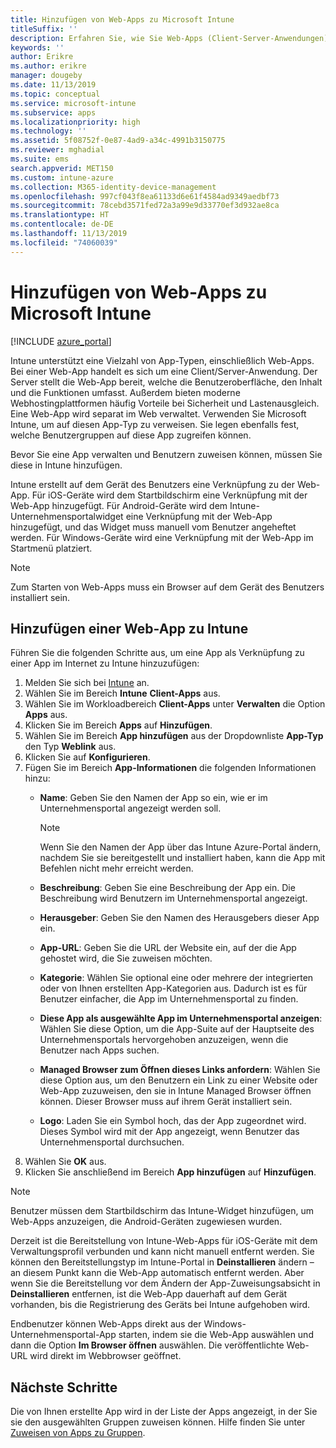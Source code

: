 ```yaml
---
title: Hinzufügen von Web-Apps zu Microsoft Intune
titleSuffix: ''
description: Erfahren Sie, wie Sie Web-Apps (Client-Server-Anwendungen) zu Microsoft Intune hinzufügen.
keywords: ''
author: Erikre
ms.author: erikre
manager: dougeby
ms.date: 11/13/2019
ms.topic: conceptual
ms.service: microsoft-intune
ms.subservice: apps
ms.localizationpriority: high
ms.technology: ''
ms.assetid: 5f08752f-0e87-4ad9-a34c-4991b3150775
ms.reviewer: mghadial
ms.suite: ems
search.appverid: MET150
ms.custom: intune-azure
ms.collection: M365-identity-device-management
ms.openlocfilehash: 997cf043f8ea61133d6e61f4584ad9349aedbf73
ms.sourcegitcommit: 78cebd3571fed72a3a99e9d33770ef3d932ae8ca
ms.translationtype: HT
ms.contentlocale: de-DE
ms.lasthandoff: 11/13/2019
ms.locfileid: "74060039"
---
```

# <a name="add-web-apps-to-microsoft-intune"></a>Hinzufügen von Web-Apps zu Microsoft Intune

[!INCLUDE [azure_portal](../includes/azure_portal.md)]

Intune unterstützt eine Vielzahl von App-Typen, einschließlich Web-Apps. Bei einer Web-App handelt es sich um eine Client/Server-Anwendung. Der Server stellt die Web-App bereit, welche die Benutzeroberfläche, den Inhalt und die Funktionen umfasst. Außerdem bieten moderne Webhostingplattformen häufig Vorteile bei Sicherheit und Lastenausgleich. Eine Web-App wird separat im Web verwaltet. Verwenden Sie Microsoft Intune, um auf diesen App-Typ zu verweisen. Sie legen ebenfalls fest, welche Benutzergruppen auf diese App zugreifen können. 

Bevor Sie eine App verwalten und Benutzern zuweisen können, müssen Sie diese in Intune hinzufügen. 

Intune erstellt auf dem Gerät des Benutzers eine Verknüpfung zu der Web-App. Für iOS-Geräte wird dem Startbildschirm eine Verknüpfung mit der Web-App hinzugefügt. Für Android-Geräte wird dem Intune-Unternehmensportalwidget eine Verknüpfung mit der Web-App hinzugefügt, und das Widget muss manuell vom Benutzer angeheftet werden. Für Windows-Geräte wird eine Verknüpfung mit der Web-App im Startmenü platziert.

> [!Note]
> Zum Starten von Web-Apps muss ein Browser auf dem Gerät des Benutzers installiert sein. 

## <a name="add-a-web-app-to-intune"></a>Hinzufügen einer Web-App zu Intune
Führen Sie die folgenden Schritte aus, um eine App als Verknüpfung zu einer App im Internet zu Intune hinzuzufügen:

1. Melden Sie sich bei [Intune](https://go.microsoft.com/fwlink/?linkid=2090973) an.
3. Wählen Sie im Bereich **Intune** **Client-Apps** aus.
4. Wählen Sie im Workloadbereich **Client-Apps** unter **Verwalten** die Option **Apps** aus.
5. Klicken Sie im Bereich **Apps** auf **Hinzufügen**.
6. Wählen Sie im Bereich **App hinzufügen** aus der Dropdownliste **App-Typ** den Typ **Weblink** aus.
7. Klicken Sie auf **Konfigurieren**.
8. Fügen Sie im Bereich **App-Informationen** die folgenden Informationen hinzu:
    - **Name**:  Geben Sie den Namen der App so ein, wie er im Unternehmensportal angezeigt werden soll. 

        > [!NOTE]
        > Wenn Sie den Namen der App über das Intune Azure-Portal ändern, nachdem Sie sie bereitgestellt und installiert haben, kann die App mit Befehlen nicht mehr erreicht werden.

    - **Beschreibung**: Geben Sie eine Beschreibung der App ein. Die Beschreibung wird Benutzern im Unternehmensportal angezeigt.
    - **Herausgeber**: Geben Sie den Namen des Herausgebers dieser App ein.
    - **App-URL**: Geben Sie die URL der Website ein, auf der die App gehostet wird, die Sie zuweisen möchten.
    - **Kategorie**: Wählen Sie optional eine oder mehrere der integrierten oder von Ihnen erstellten App-Kategorien aus. Dadurch ist es für Benutzer einfacher, die App im Unternehmensportal zu finden.
    - **Diese App als ausgewählte App im Unternehmensportal anzeigen**: Wählen Sie diese Option, um die App-Suite auf der Hauptseite des Unternehmensportals hervorgehoben anzuzeigen, wenn die Benutzer nach Apps suchen.
    - **Managed Browser zum Öffnen dieses Links anfordern**: Wählen Sie diese Option aus, um den Benutzern ein Link zu einer Website oder Web-App zuzuweisen, den sie in Intune Managed Browser öffnen können. Dieser Browser muss auf ihrem Gerät installiert sein.
    - **Logo**: Laden Sie ein Symbol hoch, das der App zugeordnet wird. Dieses Symbol wird mit der App angezeigt, wenn Benutzer das Unternehmensportal durchsuchen.
9. Wählen Sie **OK** aus.
10. Klicken Sie anschließend im Bereich **App hinzufügen** auf **Hinzufügen**.

> [!Note]
> Benutzer müssen dem Startbildschirm das Intune-Widget hinzufügen, um Web-Apps anzuzeigen, die Android-Geräten zugewiesen wurden.
>
> Derzeit ist die Bereitstellung von Intune-Web-Apps für iOS-Geräte mit dem Verwaltungsprofil verbunden und kann nicht manuell entfernt werden. Sie können den Bereitstellungstyp im Intune-Portal in **Deinstallieren** ändern – an diesem Punkt kann die Web-App automatisch entfernt werden. Aber wenn Sie die Bereitstellung vor dem Ändern der App-Zuweisungsabsicht in **Deinstallieren** entfernen, ist die Web-App dauerhaft auf dem Gerät vorhanden, bis die Registrierung des Geräts bei Intune aufgehoben wird.

Endbenutzer können Web-Apps direkt aus der Windows-Unternehmensportal-App starten, indem sie die Web-App auswählen und dann die Option **Im Browser öffnen** auswählen. Die veröffentlichte Web-URL wird direkt im Webbrowser geöffnet. 

## <a name="next-steps"></a>Nächste Schritte

Die von Ihnen erstellte App wird in der Liste der Apps angezeigt, in der Sie sie den ausgewählten Gruppen zuweisen können. Hilfe finden Sie unter [Zuweisen von Apps zu Gruppen](apps-deploy.md). 
